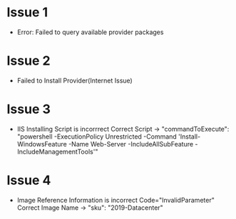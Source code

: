 # Issue 1
- Error: Failed to query available provider packages
# Issue 2
- Failed to Install Provider(Internet Issue)
# Issue 3
- IIS Installing Script is incorrrect
    Correct Script -> "commandToExecute": "powershell -ExecutionPolicy Unrestricted -Command 'Install-WindowsFeature -Name Web-Server -IncludeAllSubFeature -IncludeManagementTools'"
# Issue 4
- Image Reference Information is incorrect
    Code="InvalidParameter"  
    Correct Image Name -> "sku": "2019-Datacenter"
